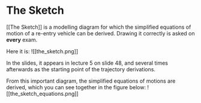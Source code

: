 # The Sketch
[[The Sketch]] is a modelling diagram for which the simplified equations of motion of a re-entry vehicle can be derived. Drawing it correctly is asked on __every__ exam.

Here it is:
![[the_sketch.png]]

In the slides, it appears in lecture 5 on slide 48, and several times afterwards as the starting point of the trajectory derivations. 

From this important diagram, the simplified equations of motions are derived, which you can see together in the figure below:
![[the_sketch_equations.png]]